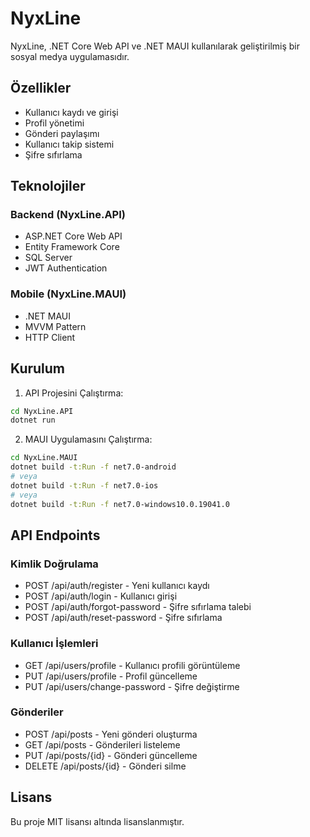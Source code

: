 # NyxLine

NyxLine, .NET Core Web API ve .NET MAUI kullanılarak geliştirilmiş bir sosyal medya uygulamasıdır.

## Özellikler

- Kullanıcı kaydı ve girişi
- Profil yönetimi
- Gönderi paylaşımı
- Kullanıcı takip sistemi
- Şifre sıfırlama

## Teknolojiler

### Backend (NyxLine.API)
- ASP.NET Core Web API
- Entity Framework Core
- SQL Server
- JWT Authentication

### Mobile (NyxLine.MAUI)
- .NET MAUI
- MVVM Pattern
- HTTP Client

## Kurulum

1. API Projesini Çalıştırma:
```bash
cd NyxLine.API
dotnet run
```

2. MAUI Uygulamasını Çalıştırma:
```bash
cd NyxLine.MAUI
dotnet build -t:Run -f net7.0-android
# veya
dotnet build -t:Run -f net7.0-ios
# veya
dotnet build -t:Run -f net7.0-windows10.0.19041.0
```

## API Endpoints

### Kimlik Doğrulama
- POST /api/auth/register - Yeni kullanıcı kaydı
- POST /api/auth/login - Kullanıcı girişi
- POST /api/auth/forgot-password - Şifre sıfırlama talebi
- POST /api/auth/reset-password - Şifre sıfırlama

### Kullanıcı İşlemleri
- GET /api/users/profile - Kullanıcı profili görüntüleme
- PUT /api/users/profile - Profil güncelleme
- PUT /api/users/change-password - Şifre değiştirme

### Gönderiler
- POST /api/posts - Yeni gönderi oluşturma
- GET /api/posts - Gönderileri listeleme
- PUT /api/posts/{id} - Gönderi güncelleme
- DELETE /api/posts/{id} - Gönderi silme

## Lisans

Bu proje MIT lisansı altında lisanslanmıştır. 
